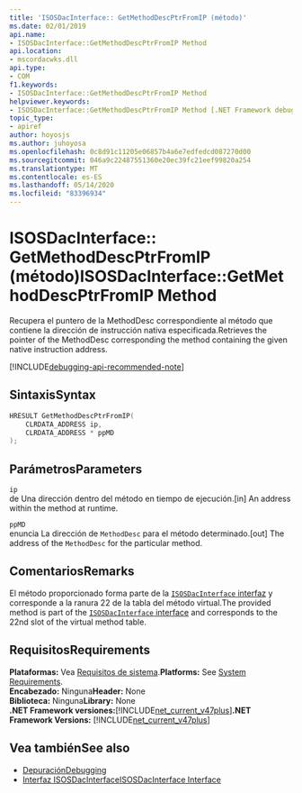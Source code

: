 ```yaml
---
title: 'ISOSDacInterface:: GetMethodDescPtrFromIP (método)'
ms.date: 02/01/2019
api.name:
- ISOSDacInterface::GetMethodDescPtrFromIP Method
api.location:
- mscordacwks.dll
api.type:
- COM
f1.keywords:
- ISOSDacInterface::GetMethodDescPtrFromIP Method
helpviewer.keywords:
- ISOSDacInterface::GetMethodDescPtrFromIP Method [.NET Framework debugging]
topic_type:
- apiref
author: hoyosjs
ms.author: juhoyosa
ms.openlocfilehash: 0c8d91c11205e06857b4a6e7edfedcd087270d00
ms.sourcegitcommit: 046a9c22487551360e20ec39fc21eef99820a254
ms.translationtype: MT
ms.contentlocale: es-ES
ms.lasthandoff: 05/14/2020
ms.locfileid: "83396934"
---
```

# <a name="isosdacinterfacegetmethoddescptrfromip-method"></a><span data-ttu-id="55371-102">ISOSDacInterface:: GetMethodDescPtrFromIP (método)</span><span class="sxs-lookup"><span data-stu-id="55371-102">ISOSDacInterface::GetMethodDescPtrFromIP Method</span></span>

<span data-ttu-id="55371-103">Recupera el puntero de la MethodDesc correspondiente al método que contiene la dirección de instrucción nativa especificada.</span><span class="sxs-lookup"><span data-stu-id="55371-103">Retrieves the pointer of the MethodDesc corresponding the method containing the given native instruction address.</span></span>

[!INCLUDE[debugging-api-recommended-note](../../../../includes/debugging-api-recommended-note.md)]

## <a name="syntax"></a><span data-ttu-id="55371-104">Sintaxis</span><span class="sxs-lookup"><span data-stu-id="55371-104">Syntax</span></span>

```cpp
HRESULT GetMethodDescPtrFromIP(
    CLRDATA_ADDRESS ip,
    CLRDATA_ADDRESS * ppMD
);
```

## <a name="parameters"></a><span data-ttu-id="55371-105">Parámetros</span><span class="sxs-lookup"><span data-stu-id="55371-105">Parameters</span></span>

`ip`\
<span data-ttu-id="55371-106">de Una dirección dentro del método en tiempo de ejecución.</span><span class="sxs-lookup"><span data-stu-id="55371-106">[in] An address within the method at runtime.</span></span>

`ppMD`\
<span data-ttu-id="55371-107">enuncia La dirección de `MethodDesc` para el método determinado.</span><span class="sxs-lookup"><span data-stu-id="55371-107">[out] The address of the `MethodDesc` for the particular method.</span></span>

## <a name="remarks"></a><span data-ttu-id="55371-108">Comentarios</span><span class="sxs-lookup"><span data-stu-id="55371-108">Remarks</span></span>

<span data-ttu-id="55371-109">El método proporcionado forma parte de la [ `ISOSDacInterface` interfaz](isosdacinterface-interface.md) y corresponde a la ranura 22 de la tabla del método virtual.</span><span class="sxs-lookup"><span data-stu-id="55371-109">The provided method is part of the [`ISOSDacInterface` interface](isosdacinterface-interface.md) and corresponds to the 22nd slot of the virtual method table.</span></span>

## <a name="requirements"></a><span data-ttu-id="55371-110">Requisitos</span><span class="sxs-lookup"><span data-stu-id="55371-110">Requirements</span></span>

<span data-ttu-id="55371-111">**Plataformas:** Vea [Requisitos de sistema](../../../../docs/framework/get-started/system-requirements.md).</span><span class="sxs-lookup"><span data-stu-id="55371-111">**Platforms:** See [System Requirements](../../../../docs/framework/get-started/system-requirements.md).</span></span>  
<span data-ttu-id="55371-112">**Encabezado:** Ninguna</span><span class="sxs-lookup"><span data-stu-id="55371-112">**Header:** None</span></span>  
<span data-ttu-id="55371-113">**Biblioteca:** Ninguna</span><span class="sxs-lookup"><span data-stu-id="55371-113">**Library:** None</span></span>  
<span data-ttu-id="55371-114">**.NET Framework versiones:**[!INCLUDE[net_current_v47plus](../../../../includes/net-current-v47plus.md)]</span><span class="sxs-lookup"><span data-stu-id="55371-114">**.NET Framework Versions:** [!INCLUDE[net_current_v47plus](../../../../includes/net-current-v47plus.md)]</span></span>  

## <a name="see-also"></a><span data-ttu-id="55371-115">Vea también</span><span class="sxs-lookup"><span data-stu-id="55371-115">See also</span></span>

- [<span data-ttu-id="55371-116">Depuración</span><span class="sxs-lookup"><span data-stu-id="55371-116">Debugging</span></span>](index.md)
- [<span data-ttu-id="55371-117">Interfaz ISOSDacInterface</span><span class="sxs-lookup"><span data-stu-id="55371-117">ISOSDacInterface Interface</span></span>](isosdacinterface-interface.md)
